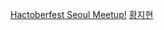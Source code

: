 [Hactoberfest Seoul Meetup!](https://event-us.kr/hacktoberfestseoul/event/23432)
[황지현](https://github.com/)
